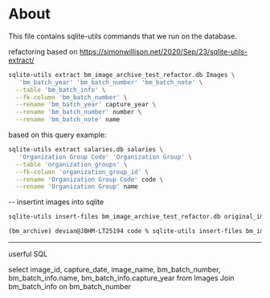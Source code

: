 # About 

This file contains sqlite-utils commands that we run on the database. 

refactoring based on https://simonwillison.net/2020/Sep/23/sqlite-utils-extract/ 
```bash
sqlite-utils extract bm_image_archive_test_refactor.db Images \
   'bm_batch_year' 'bm_batch_number' 'bm_batch_note' \
  --table 'bm_batch_info' \
  --fk-column 'bm_batch_number' \
  --rename 'bm_batch_year' capture_year \
  --rename 'bm_batch_number' number \
  --rename 'bm_batch_note' name 
```

based on this query example: 
```bash
sqlite-utils extract salaries.db salaries \
   'Organization Group Code' 'Organization Group' \
  --table 'organization_groups' \
  --fk-column 'organization_group_id' \
  --rename 'Organization Group Code' code \
  --rename 'Organization Group' name
```

--
insertint images into sqlite

```bash
sqlite-utils insert-files bm_image_archive_test_refactor.db original_images ../images/test_images -c path -c md5 -c last_modified:mtime -c size --pk=path 
```

```bash
(bm_archive) devian@JBHM-LT25194 code % sqlite-utils insert-files bm_image_archive_test_refactor.db original_images_blobs ../images/test_images
``` 




---
userful SQL 

select
  image_id,
  capture_date,
  image_name,
  bm_batch_number,
  bm_batch_info.name,
  bm_batch_info.capture_year
from
  Images
  Join bm_batch_info on bm_batch_number 